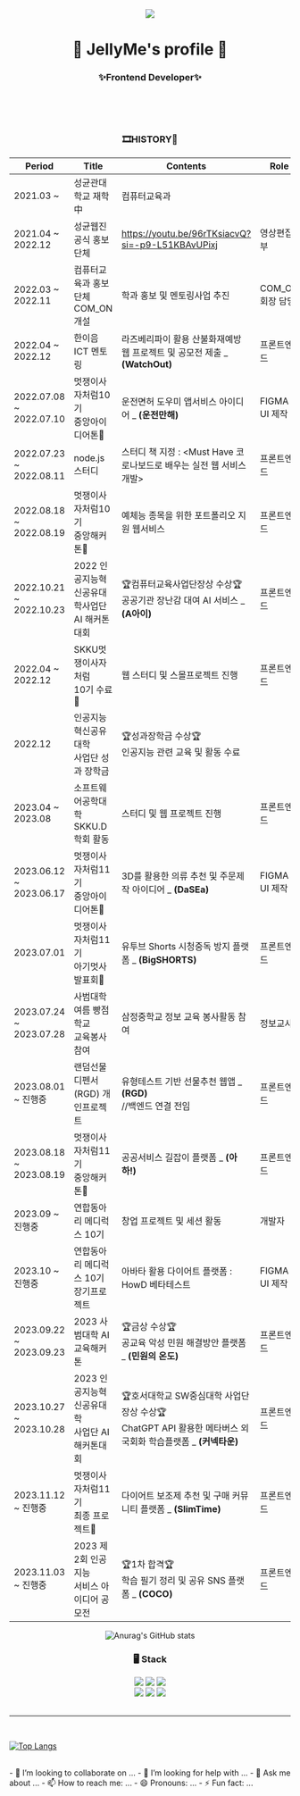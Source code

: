 <div align="center">
	<img src="https://capsule-render.vercel.app/api?type=wave&color=feb9c6&reversal=true&height=380&section=header&text=JELLY._.ME&fontSize=90&fontColor=000000&animation=fadeIn" />
	<h1>🔎 JellyMe's profile 🍭</h1>
	<h3>✨Frontend Developer✨</h3>
	<br>
	

</div>

<div align="center">

<br>
<br>

<h3> 🎞HISTORY🎨 </h3>
	
| Period |   Title   | Contents | Role |
| --- | -------- | --- | --- |
| 2021.03 ~ | 성균관대학교 재학 中 | 컴퓨터교육과 | |
| 2021.04 ~ 2022.12 | 성균웹진 공식 홍보단체 | https://youtu.be/96rTKsiacvQ?si=-p9-L51KBAvUPixj | 영상편집부 |
| 2022.03 ~ 2022.11 | 컴퓨터교육과 홍보단체<br> COM_ON 개설| 학과 홍보 및 멘토링사업 추진 | COM_ON 회장 담당 |
| 2022.04 ~ 2022.12 | 한이음 ICT 멘토링 | 라즈베리파이 활용 산불화재예방 웹 프로젝트 및 공모전 제출 _ **(WatchOut)** | 프론트엔드|
| 2022.07.08 ~ 2022.07.10 | 멋쟁이사자처럼10기<br> 중앙아이디어톤🦁 | 운전면허 도우미 앱서비스 아이디어 _ **(운전만해)** | FIGMA UI 제작|
| 2022.07.23 ~ 2022.08.11 | node.js 스터디 | 스터디 책 지정 : <Must Have 코로나보드로 배우는 실전 웹 서비스 개발>  | 프론트엔드|
| 2022.08.18 ~ 2022.08.19 | 멋쟁이사자처럼10기<br> 중앙해커톤🦁| 예체능 종목을 위한 포트폴리오 지원 웹서비스 | 프론트엔드|
| 2022.10.21 ~ 2022.10.23 | 2022 인공지능혁신공유대학사업단<br> AI 해커톤대회| 🏆컴퓨터교육사업단장상 수상🏆<br>공공기관 장난감 대여 AI 서비스 _ **(A아이)** | 프론트엔드|
| 2022.04 ~ 2022.12 | SKKU멋쟁이사자처럼<br> 10기 수료🦁 | 웹 스터디 및 스몰프로젝트 진행 | 프론트엔드|
| 2022.12 | 인공지능혁신공유대학<br>사업단 성과 장학금| 🏆성과장학금 수상🏆<br>인공지능 관련 교육 및 활동 수료 | |
| 2023.04 ~ 2023.08 | 소프트웨어공학대학<br> SKKU.D 학회 활동 | 스터디 및 웹 프로젝트 진행 | 프론트엔드|
| 2023.06.12 ~ 2023.06.17 | 멋쟁이사자처럼11기<br> 중앙아이디어톤🦁 | 3D를 활용한 의류 추천 및 주문제작 아이디어 _ **(DaSEa)** | FIGMA UI 제작|
| 2023.07.01 | 멋쟁이사자처럼11기<br> 아기멋사발표회🦁 | 유투브 Shorts 시청중독 방지 플랫폼 _ **(BigSHORTS)** | 프론트엔드|
| 2023.07.24 ~ 2023.07.28 | 사범대학 여름 빵점학교<br>교육봉사 참여 | 삼정중학교 정보 교육 봉사활동 참여 | 정보교사 |
| 2023.08.01 ~ 진행중 | 랜덤선물디펜서(RGD) 개인프로젝트 | 유형테스트 기반 선물추천 웹앱 _ **(RGD)** <br> //백엔드 연결 전임 | 프론트엔드|
| 2023.08.18 ~ 2023.08.19 | 멋쟁이사자처럼11기<br> 중앙해커톤🦁| 공공서비스 길잡이 플랫폼 _ **(아하!)** | 프론트엔드|
| 2023.09 ~ 진행중 | 연합동아리 메디럭스 10기 | 창업 프로젝트 및 세션 활동 | 개발자|
| 2023.10 ~ 진행중 | 연합동아리 메디럭스 10기<br>장기프로젝트 | 아바타 활용 다이어트 플랫폼 : HowD 베타테스트 | FIGMA UI 제작|
| 2023.09.22 ~ 2023.09.23 | 2023 사범대학 AI 교육해커톤| 🏆금상 수상🏆<br>공교육 악성 민원 해결방안 플랫폼 _ **(민원의 온도)** | 프론트엔드|
| 2023.10.27 ~ 2023.10.28 | 2023 인공지능혁신공유대학<br>사업단 AI 해커톤대회| 🏆호서대학교 SW중심대학 사업단장상 수상🏆<br>ChatGPT API 활용한 메타버스 외국회화 학습플랫폼 _ **(커넥타운)** | 프론트엔드|
| 2023.11.12 ~ 진행중 | 멋쟁이사자처럼11기<br> 최종 프로젝트🦁 | 다이어트 보조제 추천 및 구매 커뮤니티 플랫폼 _ **(SlimTime)** | 프론트엔드|
| 2023.11.03 ~ 진행중 | 2023 제2회 인공지능<br> 서비스 아이디어 공모전| 🏆1차 합격🏆<br>학습 필기 정리 및 공유 SNS 플랫폼 _ **(COCO)** | 프론트엔드|






</div>


<div align="center">


![Anurag's GitHub stats](https://github-readme-stats.vercel.app/api?username=jllee000&show_icons=true&theme=radical)
<br>

</div>
<div align="center">
	<h3> 🖥 Stack </h3>

  <img src="https://img.shields.io/badge/HTML5-E34F26?style=flat-square&logo=HTML5&logoColor=white"/>
  <img src="https://img.shields.io/badge/CSS3-1572B6?style=flat-square&logo=CSS3&logoColor=white"/>
  <img src="https://img.shields.io/badge/JavaScript-F7DF1E?style=flat-square&logo=JavaScript&logoColor=white"/>
	<br/>
  <img src="https://img.shields.io/badge/React-61DAFB?style=flat-square&logo=React&logoColor=white"/>
  <img src="https://img.shields.io/badge/Redux-764ABC?style=flat&logo=Redux&logoColor=white"/>	
  <img src="https://img.shields.io/badge/TypeScript-3178C6?style=flat&logo=TypeScript&logoColor=white"/>
	<br/>
	<br /><hr /><br />
 
 
</div>

[![Top Langs](https://github-readme-stats.vercel.app/api/top-langs/?username=jllee000&layout=compact)](https://github.com/anuraghazra/github-readme-stats)




<br> 
- 👯 I’m looking to collaborate on ...
- 🤔 I’m looking for help with ...
- 💬 Ask me about ...
- 📫 How to reach me: ...
- 😄 Pronouns: ...
- ⚡ Fun fact: ...


